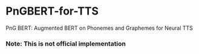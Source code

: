 # PnGBERT-for-TTS
PnG BERT: Augmented BERT on Phonemes and Graphemes for Neural TTS
### Note: This is not official implementation

